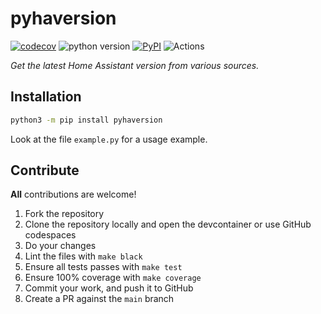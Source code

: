 # pyhaversion

[![codecov](https://codecov.io/gh/ludeeus/pyhaversion/branch/main/graph/badge.svg)](https://codecov.io/gh/ludeeus/pyhaversion)
![python version](https://img.shields.io/badge/Python-3.10=><=3.12-blue.svg)
[![PyPI](https://img.shields.io/pypi/v/pyhaversion)](https://pypi.org/project/pyhaversion)
![Actions](https://github.com/ludeeus/pyhaversion/workflows/Actions/badge.svg?branch=main)

_Get the latest Home Assistant version from various sources._

## Installation

```bash
python3 -m pip install pyhaversion
```

Look at the file `example.py` for a usage example.


## Contribute

**All** contributions are welcome!

1. Fork the repository
2. Clone the repository locally and open the devcontainer or use GitHub codespaces
3. Do your changes
4. Lint the files with `make black`
5. Ensure all tests passes with `make test`
6. Ensure 100% coverage with `make coverage`
7. Commit your work, and push it to GitHub
8. Create a PR against the `main` branch
